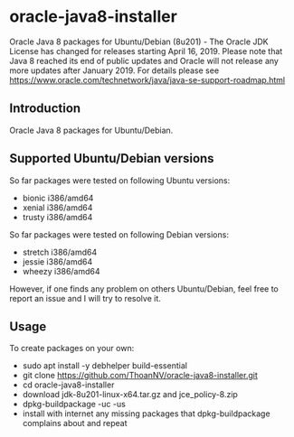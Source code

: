 # oracle-java8-installer
Oracle Java 8 packages for Ubuntu/Debian (8u201) - The Oracle JDK License has changed for releases starting April 16, 2019.
Please note that Java 8 reached its end of public updates and Oracle will not release any more updates after January 2019. For details please see https://www.oracle.com/technetwork/java/java-se-support-roadmap.html

Introduction
------------

Oracle Java 8 packages for Ubuntu/Debian.

Supported Ubuntu/Debian versions
-------------------------

So far packages were tested on following Ubuntu versions:

- bionic i386/amd64
- xenial i386/amd64
- trusty i386/amd64

So far packages were tested on following Debian versions:

- stretch i386/amd64
- jessie i386/amd64
- wheezy i386/amd64

However, if one finds any problem on others Ubuntu/Debian,
feel free to report an issue and I will try to resolve it.

Usage
-----

To create packages on your own:

- sudo apt install -y debhelper build-essential
- git clone https://github.com/ThoanNV/oracle-java8-installer.git
- cd oracle-java8-installer
- download jdk-8u201-linux-x64.tar.gz and jce_policy-8.zip
- dpkg-buildpackage -uc -us
- install with internet any missing packages that dpkg-buildpackage complains about and repeat